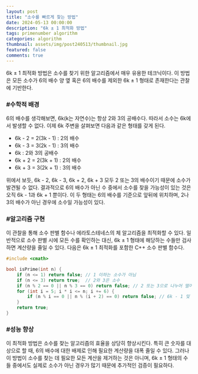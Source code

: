 ```yaml
---
layout: post
title: "소수를 빠르게 찾는 방법"
date: 2024-05-13 00:00:00
description: "6k ± 1 최적화 방법"
tags: primenumber algorithm
categories: algorithm
thumbnail: assets/img/post240513/thumbnail.jpg
featured: false
comments: true
---
```


6k ± 1 최적화 방법은 소수를 찾기 위한 알고리즘에서 매우 유용한 테크닉이다. 이 방법은 모든 소수가 6의 배수 양 옆 혹은 6의 배수를 제외한 6k ± 1 형태로 존재한다는 관찰에 기반한다.

### #수학적 배경
6의 배수를 생각해보면, 6k(k는 자연수)는 항상 2와 3의 공배수다. 따라서 소수는 6k에서 발생할 수 없다. 이제 6k 주변을 살펴보면 다음과 같은 형태를 갖게 된다.

- 6k - 2 = 2(3k - 1) : 2의 배수
- 6k - 3 = 3(2k - 1) : 3의 배수
- 6k : 2와 3의 공배수
- 6k + 2 = 2(3k + 1) : 2의 배수
- 6k + 3 = 3(2k + 1) : 3의 배수

위에서 보듯, 6k - 2, 6k - 3, 6k + 2, 6k + 3 모두 2 또는 3의 배수이기 때문에 소수가 발견될 수 없다. 결과적으로 6의 배수가 아닌 수 중에서 소수를 찾을 가능성이 있는 것은 오직 6k - 1과 6k + 1 뿐이다. 이 두 형태는 6의 배수를 기준으로 앞뒤에 위치하며, 2나 3의 배수가 아닌 경우에 소수일 가능성이 있다.

### #알고리즘 구현
이 관찰을 통해 소수 판별 함수나 에라토스테네스의 체 알고리즘을 최적화할 수 있다. 일반적으로 소수 판별 시에 모든 수를 확인하는 대신, 6k ± 1 형태에 해당하는 수들만 검사하면 계산량을 줄일 수 있다. 다음은 6k ± 1 최적화를 포함한 C++ 소수 판별 함수다.

```c++
#include <cmath>

bool isPrime(int n) {
    if (n <= 1) return false; // 1 이하는 소수가 아님
    if (n <= 3) return true;  // 2와 3은 소수
    if (n % 2 == 0 || n % 3 == 0) return false; // 2 또는 3으로 나누어 떨어지면 소수가 아님
    for (int i = 5; i * i <= n; i += 6) {
        if (n % i == 0 || n % (i + 2) == 0) return false; // 6k - 1 및 6k + 1 형태 검사
    }
    return true;
}
```

### #성능 향상
이 최적화 방법은 소수를 찾는 알고리즘의 효율을 상당히 향상시킨다. 특히 큰 숫자를 대상으로 할 때, 6의 배수에 대한 배제로 인해 필요한 계산량을 대폭 줄일 수 있다. 그러나 이 방법이 소수를 찾는 데 필요한 모든 계산을 제거하는 것은 아니며, 6k ± 1 형태의 수들 중에서도 실제로 소수가 아닌 경우가 많기 때문에 추가적인 검증이 필요하다.